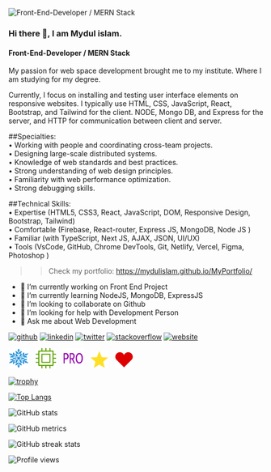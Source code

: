 
![Front-End-Developer / MERN Stack](https://media.licdn.com/dms/image/D5616AQFD9E_HZVN1Vg/profile-displaybackgroundimage-shrink_350_1400/0/1676653478390?e=1681948800&v=beta&t=JCnYMPFGk8QKLidnOv1GkAGkll96QqkcFFwnnVu_78E)

### Hi there 👋, I am Mydul islam.
#### Front-End-Developer / MERN Stack

My passion for web space development brought me to my institute. Where I am studying for my degree. 

Currently, I focus on installing and testing user interface elements on responsive websites. I typically use HTML, CSS, JavaScript, React, Bootstrap, and Tailwind for the client. NODE, Mongo DB, and Express for the server, and HTTP for communication between client and server. 

##Specialties: <br>
• Working with people and coordinating cross-team projects. <br>
• Designing large-scale distributed systems. <br>
• Knowledge of web standards and best practices. <br>
• Strong understanding of web design principles. <br>
• Familiarity with web performance optimization. <br>
• Strong debugging skills. <br>

##Technical Skills: <br>
• Expertise (HTML5, CSS3, React, JavaScript, DOM, Responsive Design, Bootstrap, Tailwind)<br>
• Comfortable (Firebase, React-router, Express JS, MongoDB, Node JS )<br>
• Familiar (with TypeScript, Next JS, AJAX, JSON, UI/UX)<br>
• Tools (VsCode, GitHub, Chrome DevTools, Git, Netlify, Vercel, Figma, Photoshop )<br>
>> Check my portfolio: https://mydulislam.github.io/MyPortfolio/

- 🔭 I’m currently working on Front End Project 
- 🌱 I’m currently learning NodeJS, MongoDB, ExpressJS 
- 👯 I’m looking to collaborate on Github 
- 🤔 I’m looking for help with Development Person 
- 💬 Ask me about Web Development 


[<img src='https://cdn.jsdelivr.net/npm/simple-icons@3.0.1/icons/github.svg' alt='github' height='40'>](https://github.com/Mydulislam)  [<img src='https://cdn.jsdelivr.net/npm/simple-icons@3.0.1/icons/linkedin.svg' alt='linkedin' height='40'>](https://www.linkedin.com/in/mdmydulislam/)  [<img src='https://cdn.jsdelivr.net/npm/simple-icons@3.0.1/icons/twitter.svg' alt='twitter' height='40'>](https://twitter.com/MDMYDUL693852)  [<img src='https://cdn.jsdelivr.net/npm/simple-icons@3.0.1/icons/stackoverflow.svg' alt='stackoverflow' height='40'>](https://stackoverflow.com/users/15182752/mydul-islam)  [<img src='https://cdn.jsdelivr.net/npm/simple-icons@3.0.1/icons/icloud.svg' alt='website' height='40'>](https://mydulislam.github.io/MyPortfolio/)  

<a href='https://archiveprogram.github.com/'><img src='https://raw.githubusercontent.com/acervenky/animated-github-badges/master/assets/acbadge.gif' width='40' height='40'></a> <a href='https://docs.github.com/en/developers'><img src='https://raw.githubusercontent.com/acervenky/animated-github-badges/master/assets/devbadge.gif' width='40' height='40'></a> <a href='https://github.com/pricing'><img src='https://raw.githubusercontent.com/acervenky/animated-github-badges/master/assets/pro.gif' width='40' height='40'></a> <a href='https://stars.github.com/'><img src='https://raw.githubusercontent.com/acervenky/animated-github-badges/master/assets/starbadge.gif' width='35' height='35'></a> <a href='https://docs.github.com/en/github/supporting-the-open-source-community-with-github-sponsors'><img src='https://raw.githubusercontent.com/acervenky/animated-github-badges/master/assets/sponsorbadge.gif' width='35' height='35'></a> 

[![trophy](https://github-profile-trophy.vercel.app/?username=Mydulislam)](https://github.com/ryo-ma/github-profile-trophy)

[![Top Langs](https://github-readme-stats.vercel.app/api/top-langs/?username=Mydulislam)](https://github.com/anuraghazra/github-readme-stats)

![GitHub stats](https://github-readme-stats.vercel.app/api?username=Mydulislam&show_icons=true&count_private=true)  

![GitHub metrics](https://metrics.lecoq.io/Mydulislam)  

![GitHub streak stats](https://streak-stats.demolab.com/?user=Mydulislam)  

![Profile views](https://gpvc.arturio.dev/Mydulislam)  

